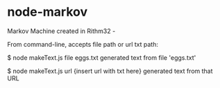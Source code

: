 # node-markov

Markov Machine created in Rithm32 -

From command-line, accepts file path or url txt path:

$ node makeText.js file eggs.txt
 generated text from file 'eggs.txt' 

$ node makeText.js url {insert url with txt here}
generated text from that URL 
